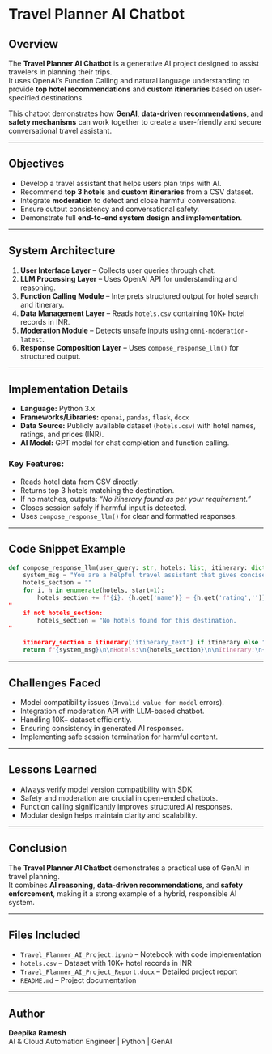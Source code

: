 # Travel Planner AI Chatbot

## Overview
The **Travel Planner AI Chatbot** is a generative AI project designed to assist travelers in planning their trips.  
It uses OpenAI’s Function Calling and natural language understanding to provide **top hotel recommendations** and **custom itineraries** based on user-specified destinations.

This chatbot demonstrates how **GenAI**, **data-driven recommendations**, and **safety mechanisms** can work together to create a user-friendly and secure conversational travel assistant.

---

## Objectives
- Develop a travel assistant that helps users plan trips with AI.
- Recommend **top 3 hotels** and **custom itineraries** from a CSV dataset.
- Integrate **moderation** to detect and close harmful conversations.
- Ensure output consistency and conversational safety.
- Demonstrate full **end-to-end system design and implementation**.

---

## System Architecture
1. **User Interface Layer** – Collects user queries through chat.
2. **LLM Processing Layer** – Uses OpenAI API for understanding and reasoning.
3. **Function Calling Module** – Interprets structured output for hotel search and itinerary.
4. **Data Management Layer** – Reads `hotels.csv` containing 10K+ hotel records in INR.
5. **Moderation Module** – Detects unsafe inputs using `omni-moderation-latest`.
6. **Response Composition Layer** – Uses `compose_response_llm()` for structured output.

---

## Implementation Details
- **Language:** Python 3.x  
- **Frameworks/Libraries:** `openai`, `pandas`, `flask`, `docx`  
- **Data Source:** Publicly available dataset (`hotels.csv`) with hotel names, ratings, and prices (INR).  
- **AI Model:** GPT model for chat completion and function calling.

### Key Features:
- Reads hotel data from CSV directly.
- Returns top 3 hotels matching the destination.
- If no matches, outputs: _“No itinerary found as per your requirement.”_
- Closes session safely if harmful input is detected.
- Uses `compose_response_llm()` for clear and formatted responses.

---

## Code Snippet Example

```python
def compose_response_llm(user_query: str, hotels: list, itinerary: dict):
    system_msg = "You are a helpful travel assistant that gives concise, friendly suggestions."
    hotels_section = ""
    for i, h in enumerate(hotels, start=1):
        hotels_section += f"{i}. {h.get('name')} — {h.get('rating','')}⭐ | Price: ₹{h.get('price_per_night','n/a')}
"
    if not hotels_section:
        hotels_section = "No hotels found for this destination.
"

    itinerary_section = itinerary['itinerary_text'] if itinerary else "No itinerary found as per your requirement."
    return f"{system_msg}\n\nHotels:\n{hotels_section}\n\nItinerary:\n{itinerary_section}"
```

---

##  Challenges Faced
- Model compatibility issues (`Invalid value for model` errors).
- Integration of moderation API with LLM-based chatbot.
- Handling 10K+ dataset efficiently.
- Ensuring consistency in generated AI responses.
- Implementing safe session termination for harmful content.

---

## Lessons Learned
- Always verify model version compatibility with SDK.
- Safety and moderation are crucial in open-ended chatbots.
- Function calling significantly improves structured AI responses.
- Modular design helps maintain clarity and scalability.

---

## Conclusion
The **Travel Planner AI Chatbot** demonstrates a practical use of GenAI in travel planning.  
It combines **AI reasoning**, **data-driven recommendations**, and **safety enforcement**, making it a strong example of a hybrid, responsible AI system.

---

## Files Included
- `Travel_Planner_AI_Project.ipynb` – Notebook with code implementation  
- `hotels.csv` – Dataset with 10K+ hotel records in INR  
- `Travel_Planner_AI_Project_Report.docx` – Detailed project report  
- `README.md` – Project documentation  

---

## Author
**Deepika Ramesh**  
AI & Cloud Automation Engineer | Python | GenAI   

